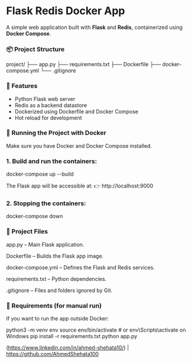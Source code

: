 # Flask Redis Docker App

A simple web application built with **Flask** and **Redis**, containerized using **Docker Compose**.

### 📦 Project Structure

project/
├── app.py
├── requirements.txt
├── Dockerfile
├── docker-compose.yml
└── .gitignore


### 🚀 Features

- Python Flask web server
- Redis as a backend datastore
- Dockerized using Dockerfile and Docker Compose
- Hot reload for development

### 🐳 Running the Project with Docker

Make sure you have Docker and Docker Compose installed.

### 1. Build and run the containers:

docker-compose up --build

The Flask app will be accessible at:
👉 http://localhost:9000

### 2. Stopping the containers:
docker-compose down



### 🔧 Project Files
app.py – Main Flask application.

Dockerfile – Builds the Flask app image.

docker-compose.yml – Defines the Flask and Redis services.

requirements.txt – Python dependencies.

.gitignore – Files and folders ignored by Git.



### 📝 Requirements (for manual run)
If you want to run the app outside Docker:

python3 -m venv env
source env/bin/activate   # or env\Scripts\activate on Windows
pip install -r requirements.txt
python app.py

(https://www.linkedin.com/in/ahmed-shehata10/) | https://github.com/AhmedShehata100
